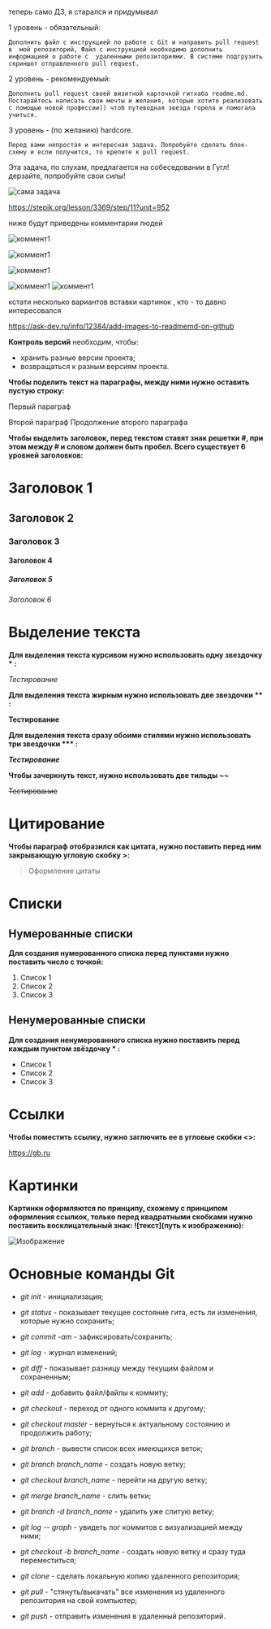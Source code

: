 

теперь само ДЗ, я старался и придумывал


1 уровень - обязательный:

    Дополнить файл с инструкцией по работе с Git и направить pull request в  мой репозиторий, Файл с инструкцией необходимо дополнить информацией о работе с  удаленными репозиториями. В системе подгрузить скриншот отправленного pull request.


2 уровень - рекомендуемый:

    Дополнить pull request своей визитной карточкой гитхаба readme.md. Постарайтесь написать свои мечты и желания, которые хотите реализовать с помощью новой профессии)) чтоб путеводная звезда горела и помогала учиться.

3 уровень - (по желанию) hardcore. 

    Перед вами непростая и интересная задача. Попробуйте сделать блок-схему и если получится, то крепите к pull request.


Эта задача, по слухам, предлагается на собеседовании в Гугл! дерзайте, попробуйте свои силы!

![сама задача](task.png)

https://stepik.org/lesson/3369/step/11?unit=952

ниже будут приведены комментарии людей

![коммент1](kom1.png)

![коммент1](kom4.png)

![коммент1](kom3.png)

![коммент1](kom5.png)
![коммент1](kom2.png)


кстати несколько вариантов вставки картинок , кто - то давно интересовался

https://ask-dev.ru/info/12384/add-images-to-readmemd-on-github

**Контроль версий** необходим, чтобы:

* хранить разные версии проекта;
* возвращаться к разным версиям проекта.

**Чтобы поделить текст на параграфы, между ними нужно оставить пустую строку:**

Первый параграф

Второй параграф
Продолжение второго параграфа

**Чтобы выделить заголовок, перед текстом ставят знак решетки #, при этом между # и словом должен быть пробел. Всего существует 6 уровней заголовков:**

# Заголовок 1
## Заголовок 2
### Заголовок 3
#### Заголовок 4
##### Заголовок 5
###### Заголовок 6

# Выделение текста

**Для выделения текста курсивом нужно использовать одну звездочку * :**

*Тестирование*

**Для выделения текста жирным нужно использовать две звездочки ** :**

**Тестирование**

**Для выделения текста сразу обоими стилями нужно использовать три звездочки *** :**

***Тестирование***

**Чтобы зачеркнуть текст, нужно использовать две тильды ~~**

~~Тестирование~~

# Цитирование

**Чтобы параграф отобразился как цитата, нужно поставить перед ним закрывающую угловую скобку >:**

> Оформление цитаты

# Списки

## Нумерованные списки

**Для создания нумерованного списка перед пунктами нужно поставить число с точкой:**

1. Список 1
2. Список 2
3. Список 3

## Ненумерованные списки

**Для создания ненумерованного списка нужно поставить перед каждым пунктом звёздочку * :**

* Список 1
* Список 2
* Список 3

# Ссылки

**Чтобы поместить ссылку, нужно заглючить ее в угловые скобки <>:**

<https://gb.ru>

# Картинки

**Картинки оформляются по принципу, схожему с принципом оформления ссылкок, только перед квадратными скобками нужно поставить восклицательный знак: ![текст](путь к изображению):**

![Изображение](https://yandex.ru/images/search?from=tabbar&img_url=https%3A%2F%2Fwww.n71.ru%2Ffiles%2F270468%2F5565t-6678.jpg&lr=35&pos=6&rpt=simage&text=%D0%BA%D0%BE%D1%82%D0%B8%D0%BA)

# Основные команды Git

* *git init* - инициализация;

* *git status* - показывает текущее состояние гита, есть ли изменения, которые нужно сохранить;

* *git commit -am* - зафиксировать/сохранить;

* *git log* - журнал изменений;

* *git diff* - показывает разницу между текущим файлом и сохраненным;

* *git add* - добавить файл/файлы к коммиту;

* *git checkout* - переход от одного коммита к другому;

* *git checkout master* - вернуться к актуальному состоянию и продолжить работу;

* *git branch* - вывести список всех имеющихся веток;

* *git branch branch_name* - создать новую ветку;

* *git checkout branch_name* - перейти на другую ветку;

* *git merge branch_name* - слить ветки;

* *git branch -d branch_name* - удалить уже слитую ветку;

* *git log -- graph* - увидеть лог коммитов с визуализацией между ними;

* *git checkout -b branch_name* - создать новую ветку и сразу туда переместиться;

* *git clone* - сделать локальную копию удаленного репозитория;

* *git pull* - "стянуть/выкачать" все изменения из удаленного репозитория на свой компьютер;

* *git push* - отправить изменения в удаленный репозиторий.
